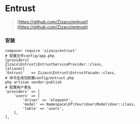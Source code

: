 # Entrust

> [https://github.com/Zizaco/entrust](https://github.com/Zizaco/entrust)

### 安装

```
composer require 'zizaco/entrust'
# 配置文件config/app.php
[providers]
Zizaco\Entrust\EntrustServiceProvider::class,
[aliases]
'Entrust'   => Zizaco\Entrust\EntrustFacade::class,
# 命令生成包配置config/entrust.php
php artisan vendor:publish
# 配置用户表名
'providers' => [
    'users' => [
        'driver' => 'eloquent',
        'model' => Namespace\Of\Your\User\Model\User::class,
        'table' => 'users',
    ],
],
```



